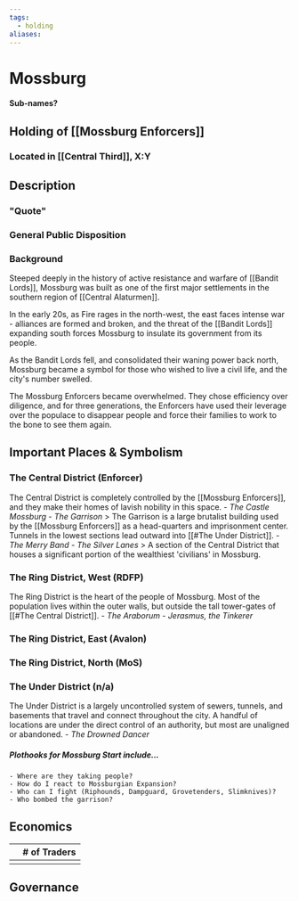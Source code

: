 ```yaml
---
tags:
  - holding
aliases:
---
```

# Mossburg
#### Sub-names?
## Holding of [[Mossburg Enforcers]]
### Located in [[Central Third]], X:Y
## Description
### "Quote"

### General Public Disposition

### Background
Steeped deeply in the history of active resistance and warfare of [[Bandit Lords]], Mossburg was built as one of the first major settlements in the southern region of [[Central Alaturmen]]. 

In the early 20s, as Fire rages in the north-west, the east faces intense war - alliances are formed and broken, and the threat of the [[Bandit Lords]] expanding south forces Mossburg to insulate its government from its people.

As the Bandit Lords fell, and consolidated their waning power back north, Mossburg became a symbol for those who wished to live a civil life, and the city's number swelled.

The Mossburg Enforcers became overwhelmed. They chose efficiency over diligence, and for three generations, the Enforcers have used their leverage over the populace to disappear people and force their families to work to the bone to see them again.

## Important Places & Symbolism
### The Central District (Enforcer)
The Central District is completely controlled by the [[Mossburg Enforcers]], and they make their homes of lavish nobility in this space.
	- *The Castle Mossburg*
	- *The Garrison*
		> The Garrison is a large brutalist building used by the [[Mossburg Enforcers]] as a head-quarters and imprisonment center. Tunnels in the lowest sections lead outward into [[#The Under District]].
	- *The Merry Band*
	- *The Silver Lanes*
		> A section of the Central District that houses a significant portion of the wealthiest 'civilians' in Mossburg.
### The Ring District, West (RDFP)
The Ring District is the heart of the people of Mossburg. Most of the population lives within the outer walls, but outside the tall tower-gates of [[#The Central District]].
	- *The Araborum*
	- *Jerasmus, the Tinkerer*
### The Ring District, East (Avalon)

### The Ring District, North (MoS)

### The Under District (n/a)
The Under District is a largely uncontrolled system of sewers, tunnels, and basements that travel and connect throughout the city. A handful of locations are under the direct control of an authority, but most are unaligned or abandoned.
	- *The Drowned Dancer*
##### Plothooks for Mossburg Start include...
	- Where are they taking people?
	- How do I react to Mossburgian Expansion?
	- Who can I fight (Riphounds, Dampguard, Grovetenders, Slimknives)?
	- Who bombed the garrison?

## Economics
|     | # of Traders |
| --- | ------------ |
|     |              |

## Governance